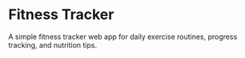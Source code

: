 # Fitness Tracker

A simple fitness tracker web app for daily exercise routines, progress tracking, and nutrition tips.
